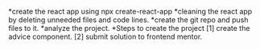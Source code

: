*create the react app using npx create-react-app 
*cleaning the react app by deleting unneeded files and code lines.
*create the git repo and push files to it. 
*analyze the project.
*Steps to create the project
[1] create the advice component.
[2] submit solution to frontend mentor.
